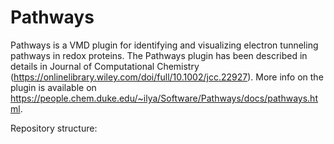 # Pathways
Pathways is a VMD plugin for identifying and visualizing electron tunneling pathways in redox proteins. The Pathways plugin has been described in details in Journal of Computational Chemistry (https://onlinelibrary.wiley.com/doi/full/10.1002/jcc.22927). More info on the plugin is available on https://people.chem.duke.edu/~ilya/Software/Pathways/docs/pathways.html.

Repository structure:
